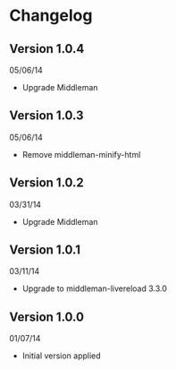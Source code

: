 # Changelog

## Version 1.0.4
05/06/14

- Upgrade Middleman

## Version 1.0.3
05/06/14

- Remove middleman-minify-html

## Version 1.0.2
03/31/14

- Upgrade Middleman

## Version 1.0.1
03/11/14

- Upgrade to middleman-livereload 3.3.0

## Version 1.0.0
01/07/14

- Initial version applied

